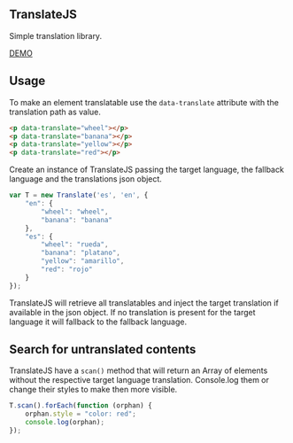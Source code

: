 ## TranslateJS

Simple translation library.

[DEMO](https://germanbisurgi.github.io/TranslateJS/?language=en)



## Usage

To make an element translatable use the `data-translate` attribute with the
translation path as value. 

```html
<p data-translate="wheel"></p>
<p data-translate="banana"></p>
<p data-translate="yellow"></p>
<p data-translate="red"></p>
```
    
Create an instance of TranslateJS passing the target language, the fallback
language and the translations json object.
    
```js
var T = new Translate('es', 'en', {
    "en": {
        "wheel": "wheel",
        "banana": "banana"
    },
    "es": {
        "wheel": "rueda",
        "banana": "platano",
        "yellow": "amarillo",
        "red": "rojo"
    }
});
```

TranslateJS will retrieve all translatables and inject the target translation
if available in the json object. If no translation is present for the target
language it will fallback to the fallback language.

## Search for untranslated contents

TranslateJS have a `scan()` method that will return an Array of elements without
the respective target language translation. Console.log them or change their 
styles to make then more visible.

```js
T.scan().forEach(function (orphan) {
    orphan.style = "color: red";
    console.log(orphan);
});
```